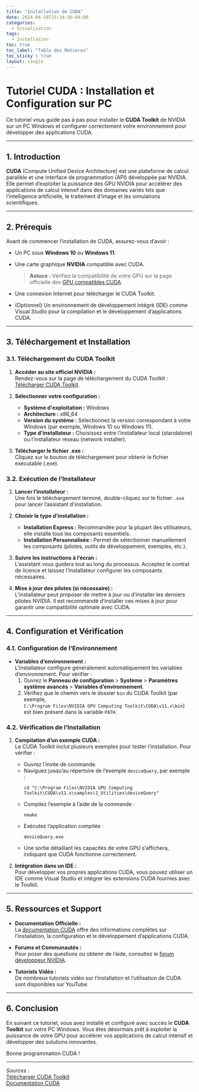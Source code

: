 ```yaml
---
title: "Installation de CUDA"
date: 2024-04-18T15:34:30-04:00
categories:
  - Visualisation
tags:
  - Installation
toc: true
toc_label: "Table des Matieres"
toc_sticky : true
layout: single
---
```


# Tutoriel CUDA : Installation et Configuration sur PC

Ce tutoriel vous guide pas à pas pour installer le **CUDA Toolkit** de NVIDIA sur un PC Windows et configurer correctement votre environnement pour développer des applications CUDA.

---

## 1. Introduction

**CUDA** (Compute Unified Device Architecture) est une plateforme de calcul parallèle et une interface de programmation (API) développée par NVIDIA. Elle permet d’exploiter la puissance des GPU NVIDIA pour accélérer des applications de calcul intensif dans des domaines variés tels que l’intelligence artificielle, le traitement d’image et les simulations scientifiques.

---

## 2. Prérequis

Avant de commencer l’installation de CUDA, assurez-vous d’avoir :

- Un PC sous **Windows 10** ou **Windows 11**.
- Une carte graphique **NVIDIA** compatible avec CUDA.  
  > **Astuce :** Vérifiez la compatibilité de votre GPU sur la page officielle des [GPU compatibles CUDA](https://developer.nvidia.com/cuda-gpus).

- Une connexion Internet pour télécharger le CUDA Toolkit.
- (Optionnel) Un environnement de développement intégré (IDE) comme Visual Studio pour la compilation et le développement d’applications CUDA.

---

## 3. Téléchargement et Installation

### 3.1. Téléchargement du CUDA Toolkit

1. **Accéder au site officiel NVIDIA :**  
   Rendez-vous sur la page de téléchargement du CUDA Toolkit :  
   [Télécharger CUDA Toolkit](https://developer.nvidia.com/cuda-downloads).

2. **Sélectionner votre configuration :**  
   - **Système d'exploitation :** Windows  
   - **Architecture :** x86_64  
   - **Version du système :** Sélectionnez la version correspondant à votre Windows (par exemple, Windows 10 ou Windows 11).  
   - **Type d'installateur :** Choisissez entre l’installateur local (standalone) ou l’installateur réseau (network installer).

3. **Télécharger le fichier .exe :**  
   Cliquez sur le bouton de téléchargement pour obtenir le fichier exécutable (.exe).

### 3.2. Exécution de l’Installateur

1. **Lancer l’installateur :**  
   Une fois le téléchargement terminé, double-cliquez sur le fichier `.exe` pour lancer l’assistant d’installation.

2. **Choisir le type d’installation :**  
   - **Installation Express :** Recommandée pour la plupart des utilisateurs, elle installe tous les composants essentiels.
   - **Installation Personnalisée :** Permet de sélectionner manuellement les composants (pilotes, outils de développement, exemples, etc.).

3. **Suivre les instructions à l’écran :**  
   L’assistant vous guidera tout au long du processus. Acceptez le contrat de licence et laissez l’installateur configurer les composants nécessaires.

4. **Mise à jour des pilotes (si nécessaire) :**  
   L’installateur peut proposer de mettre à jour ou d’installer les derniers pilotes NVIDIA. Il est recommandé d’installer ces mises à jour pour garantir une compatibilité optimale avec CUDA.

---

## 4. Configuration et Vérification

### 4.1. Configuration de l’Environnement

- **Variables d’environnement :**  
  L’installateur configure généralement automatiquement les variables d’environnement. Pour vérifier :
  1. Ouvrez le **Panneau de configuration** > **Système** > **Paramètres système avancés** > **Variables d’environnement**.
  2. Vérifiez que le chemin vers le dossier `bin` du CUDA Toolkit (par exemple,  
     `C:\Program Files\NVIDIA GPU Computing Toolkit\CUDA\v11.x\bin`) est bien présent dans la variable `PATH`.

### 4.2. Vérification de l’Installation

1. **Compilation d’un exemple CUDA :**  
   Le CUDA Toolkit inclut plusieurs exemples pour tester l’installation. Pour vérifier :
   - Ouvrez l’invite de commande.
   - Naviguez jusqu’au répertoire de l’exemple `deviceQuery`, par exemple :
     ```
     cd "C:\Program Files\NVIDIA GPU Computing Toolkit\CUDA\v11.x\samples\1_Utilities\deviceQuery"
     ```
   - Compilez l’exemple à l’aide de la commande :
     ```
     nmake
     ```
   - Exécutez l’application compilée :
     ```
     deviceQuery.exe
     ```
   - Une sortie détaillant les capacités de votre GPU s’affichera, indiquant que CUDA fonctionne correctement.

2. **Intégration dans un IDE :**  
   Pour développer vos propres applications CUDA, vous pouvez utiliser un IDE comme Visual Studio et intégrer les extensions CUDA fournies avec le Toolkit.

---

## 5. Ressources et Support

- **Documentation Officielle :**  
  La [documentation CUDA](https://docs.nvidia.com/cuda/index.html) offre des informations complètes sur l’installation, la configuration et le développement d’applications CUDA.

- **Forums et Communautés :**  
  Pour poser des questions ou obtenir de l’aide, consultez le [forum développeur NVIDIA](https://forums.developer.nvidia.com/).

- **Tutoriels Vidéo :**  
  De nombreux tutoriels vidéo sur l’installation et l’utilisation de CUDA sont disponibles sur YouTube.

---

## 6. Conclusion

En suivant ce tutoriel, vous avez installé et configuré avec succès le **CUDA Toolkit** sur votre PC Windows. Vous êtes désormais prêt à exploiter la puissance de votre GPU pour accélérer vos applications de calcul intensif et développer des solutions innovantes.

Bonne programmation CUDA !

---

*Sources :*  
[Télécharger CUDA Toolkit](https://developer.nvidia.com/cuda-downloads)  
[Documentation CUDA](https://docs.nvidia.com/cuda/index.html)